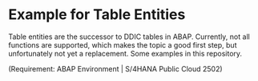 # Example for Table Entities
Table entities are the successor to DDIC tables in ABAP. Currently, not all functions are supported, which makes the topic a good first step, but unfortunately not yet a replacement. Some examples in this repository. 

(Requirement: ABAP Environment | S/4HANA Public Cloud 2502)

